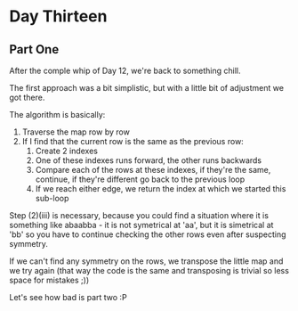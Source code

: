 # Day Thirteen

## Part One

After the comple whip of Day 12, we're back to something chill.

The first approach was a bit simplistic, but with a little bit of adjustment we got there.

The algorithm is basically:
1. Traverse the map row by row
1. If I find that the current row is the same as the previous row:
    1. Create 2 indexes
    1. One of these indexes runs forward, the other runs backwards
    1. Compare each of the rows at these indexes, if they're the same, continue, if they're different go back to the previous loop 
    1. If we reach either edge, we return the index at which we started this sub-loop


Step (2)(iii) is necessary, because you could find a situation where it is something like abaabba - it is not symetrical at 'aa', but it is simetrical at 'bb' so you have to continue checking the other rows even after suspecting symmetry.


If we can't find any symmetry on the rows, we transpose the little map and we try again (that way the code is the same and transposing is trivial so less space for mistakes ;))

Let's see how bad is part two :P 
